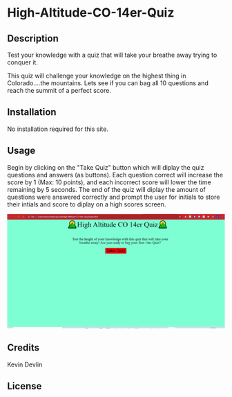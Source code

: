 # High-Altitude-CO-14er-Quiz

## Description

Test your knowledge with a quiz that will take your breathe away trying to conquer it.

This quiz will challenge your knowledge on the highest thing in Colorado....the mountains. Lets see if you can bag all 10 questions and reach the summit of a perfect score.

## Installation

No installation required for this site.

## Usage

Begin by clicking on the "Take Quiz" button which will diplay the quiz questions and answers (as buttons). Each question correct will increase the score by 1 (Max: 10 points), and each incorrect score will lower the time remaining by 5 seconds. The end of the quiz will diplay the amount of questions were answered correctly and prompt the user for initials to store their intials and score to diplay on a high scores screen.

![High-Altitude-CO-14er-Quiz](assets/images/screenshot.gif)

## Credits

Kevin Devlin

## License
